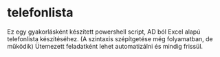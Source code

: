 # telefonlista
Ez egy gyakorlásként készített powershell script, AD ból Excel alapú telefonlista készítéséhez. (A szintaxis szépítgetése még folyamatban, de működik) Ütemezett feladatként lehet automatizálni és mindig frissül.
